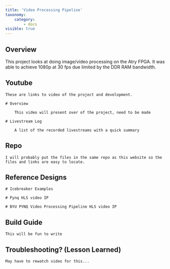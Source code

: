 ```yaml
---
title: 'Video Processing Pipeline'
taxonomy:
    category:
        - docs
visible: true
---
```


## Overview

This project looks at doing image/video processing on the Atry FPGA.  It was able to achieve 1080p at 30 fps due limited by the DDR RAM bandwidth.  

## Youtube

    These are links to video of the project and development.

    # Overview

        This video will present over of the project, need to be made

    # Livestream Log

        A list of the recorded livestreams with a quick summary

## Repo

    I will probably put the files in the same repo as this website so the files and links are easy to locate.

## Reference Designs

    # Icebreaker Examples

    # Pynq HLS video IP

    # BYU PYNQ Video Processing Pipeline HLS video IP


## Build Guide

    This will be fun to write

## Troubleshooting? (Lesson Learned)

    May have to rewatch video for this...